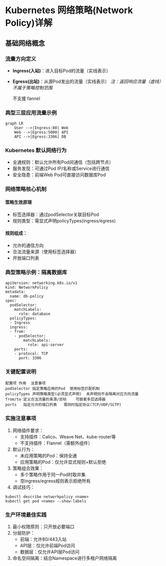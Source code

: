 # Kubernetes 网络策略(Network Policy)详解

## 基础网络概念
### 流量方向定义
- **Ingress(入站)**：进入目标Pod的流量（实线表示）
- **Egress(出站)**：从源Pod发出的流量（实线表示）
  *注：返回响应流量（虚线）不属于策略控制范围*

  不支援 fannel

### 典型三层应用流量示例
```mermaid
graph LR
    User -->|Ingress:80| Web
    Web -->|Egress:5000| API
    API -->|Egress:3306| DB
```
### Kubernetes 默认网络行为
- 全通规则：默认允许所有Pod间通信（包括跨节点）
- 服务发现：可通过Pod IP/名称或Service进行通信
- 安全隐患：前端Web Pod可直接访问数据库Pod

### 网络策略核心机制
#### 策略生效原理
- 标签选择器：通过podSelector关联目标Pod
- 规则类型：需显式声明policyTypes(ingress/egress)
#### 规则组成：
- 允许的通信方向
- 合法流量来源（使用标签选择器）
- 开放端口列表
### 典型策略示例：隔离数据库
```
apiVersion: networking.k8s.io/v1
kind: NetworkPolicy
metadata:
  name: db-policy
spec:
  podSelector:
    matchLabels:
      role: database
  policyTypes:
  - Ingress
  ingress:
  - from:
    - podSelector:
        matchLabels:
          role: api-server
    ports:
    - protocol: TCP
      port: 3306
```
### 关键配置说明
```
配置项	作用	注意事项
podSelector	指定策略应用的Pod	使用标签匹配机制
policyTypes	声明策略类型(必须显式声明)	未声明则不会隔离对应方向流量
from/to	定义合法流量的来源/目标	可嵌套多层选择器
ports	指定允许的端口列表	需同时指定协议(TCP/UDP/SCTP)
```
### 实施注意事项
1. 网络插件要求：
    - 支持插件：Calico、Weave Net、kube-router等
    - 不支持插件：Flannel（需额外组件）
2. 默认行为：
    - 未应用策略的Pod：保持全通
    - 应用策略的Pod：仅允许显式规则+默认拒绝
3. 策略组合效果：
    - 多个策略作用于同一Pod时取并集
    - 空ingress/egress规则表示拒绝所有
4. 调试技巧：
```
kubectl describe networkpolicy <name>
kubectl get pod <name> --show-labels
```
### 生产环境最佳实践
1. 最小权限原则：只开放必要端口
2. 分层防护：
    - 前端：允许80/443入站
    - API层：仅允许前端Pod访问
    - 数据层：仅允许API层Pod访问
3. 命名空间隔离：结合Namespace进行多租户网络隔离